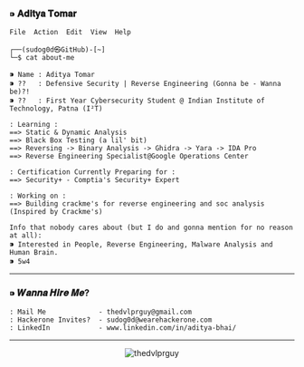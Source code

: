 ### ⁍ 𝐀𝐝𝐢𝐭𝐲𝐚 𝐓𝐨𝐦𝐚𝐫
```
File  Action  Edit  View  Help

┌──(sudog0d㉿GitHub)-[~]
└─$ cat about-me

⁍ Name : Aditya Tomar
⁍ ??   : Defensive Security | Reverse Engineering (Gonna be - Wanna be)?!
⁍ ??   : First Year Cybersecurity Student @ Indian Institute of Technology, Patna (I²T)

: Learning :
==> Static & Dynamic Analysis 
==> Black Box Testing (a lil' bit)
==> Reversing -> Binary Analysis -> Ghidra -> Yara -> IDA Pro
==> Reverse Engineering Specialist@Google Operations Center

: Certification Currently Preparing for :
==> Security+ - Comptia's Security+ Expert

: Working on :
==> Building crackme's for reverse engineering and soc analysis (Inspired by Crackme's)

```
```
Info that nobody cares about (but I do and gonna mention for no reason at all):
⁍ Interested in People, Reverse Engineering, Malware Analysis and Human Brain. 
⁍ 5w4
```

---

### ⁍ 𝑾𝒂𝒏𝒏𝒂 𝑯𝒊𝒓𝒆 𝑴𝒆?

```
: Mail Me             - thedvlprguy@gmail.com
: Hackerone Invites?  - sudog0d@wearehackerone.com
: LinkedIn            - www.linkedin.com/in/aditya-bhai/
```

---



<p align="center"> <img src="https://komarev.com/ghpvc/?username=thedvlprguy&label=Profile%20views&color=0e75b6&style=flat" alt="thedvlprguy" /> </p>
